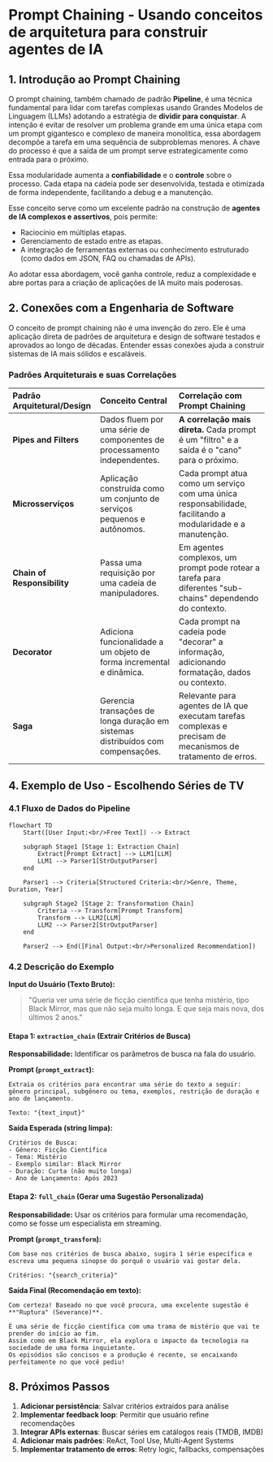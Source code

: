 # Prompt Chaining - Usando conceitos de arquitetura para construir agentes de IA

## 1\. Introdução ao Prompt Chaining

O prompt chaining, também chamado de padrão **Pipeline**, é uma técnica fundamental para lidar com tarefas complexas usando Grandes Modelos de Linguagem (LLMs) adotando a estratégia de **dividir para conquistar**.
A intenção é evitar de resolver um problema grande em uma única etapa com um prompt gigantesco e complexo de maneira monolítica, essa abordagem decompõe a tarefa em uma sequência de subproblemas menores. 
A chave do processo é que a saída de um prompt serve estrategicamente como entrada para o próximo.

Essa modularidade aumenta a **confiabilidade** e o **controle** sobre o processo. 
Cada etapa na cadeia pode ser desenvolvida, testada e otimizada de forma independente, facilitando a debug e a manutenção.

Esse conceito serve como um excelente padrão na construção de **agentes de IA complexos e assertivos**, pois permite:

  - Raciocínio em múltiplas etapas.
  - Gerenciamento de estado entre as etapas.
  - A integração de ferramentas externas ou conhecimento estruturado (como dados em JSON, FAQ ou chamadas de APIs).

Ao adotar essa abordagem, você ganha controle, reduz a complexidade e abre portas para a criação de aplicações de IA muito mais poderosas.

## 2\. Conexões com a Engenharia de Software

O conceito de prompt chaining não é uma invenção do zero. Ele é uma aplicação direta de padrões de arquitetura e design de software testados e aprovados ao longo de décadas.
Entender essas conexões ajuda a construir sistemas de IA mais sólidos e escaláveis.

### Padrões Arquiteturais e suas Correlações

| Padrão Arquitetural/Design | Conceito Central                                                     | Correlação com Prompt Chaining                                                                                   |
| :------------------------- | :------------------------------------------------------------------- | :--------------------------------------------------------------------------------------------------------------- |
| **Pipes and Filters** | Dados fluem por uma série de componentes de processamento independentes. | **A correlação mais direta.** Cada prompt é um "filtro" e a saída é o "cano" para o próximo.                       |
| **Microsserviços** | Aplicação construída como um conjunto de serviços pequenos e autônomos. | Cada prompt atua como um serviço com uma única responsabilidade, facilitando a modularidade e a manutenção.       |
| **Chain of Responsibility**| Passa uma requisição por uma cadeia de manipuladores.                | Em agentes complexos, um prompt pode rotear a tarefa para diferentes "sub-chains" dependendo do contexto.        |
| **Decorator** | Adiciona funcionalidade a um objeto de forma incremental e dinâmica.     | Cada prompt na cadeia pode "decorar" a informação, adicionando formatação, dados ou contexto.                      |
| **Saga** | Gerencia transações de longa duração em sistemas distribuídos com compensações. | Relevante para agentes de IA que executam tarefas complexas e precisam de mecanismos de tratamento de erros. |


## 4\. Exemplo de Uso - Escolhendo Séries de TV

### 4.1 Fluxo de Dados do Pipeline

```mermaid
flowchart TD
    Start([User Input:<br/>Free Text]) --> Extract
    
    subgraph Stage1 [Stage 1: Extraction Chain]
        Extract[Prompt Extract] --> LLM1[LLM]
        LLM1 --> Parser1[StrOutputParser]
    end
    
    Parser1 --> Criteria[Structured Criteria:<br/>Genre, Theme, Duration, Year]
    
    subgraph Stage2 [Stage 2: Transformation Chain]
        Criteria --> Transform[Prompt Transform]
        Transform --> LLM2[LLM]
        LLM2 --> Parser2[StrOutputParser]
    end
    
    Parser2 --> End([Final Output:<br/>Personalized Recommendation])
```

### 4.2 Descrição do Exemplo

**Input do Usuário (Texto Bruto):**

> "Queria ver uma série de ficção científica que tenha mistério, tipo Black Mirror, mas que não seja muito longa. E que seja mais nova, dos últimos 2 anos."

#### Etapa 1: `extraction_chain` (Extrair Critérios de Busca)

**Responsabilidade:** Identificar os parâmetros de busca na fala do usuário.

**Prompt (`prompt_extract`):**

```prompt
Extraia os critérios para encontrar uma série do texto a seguir: gênero principal, subgênero ou tema, exemplos, restrição de duração e ano de lançamento.

Texto: "{text_input}"
```

**Saída Esperada (string limpa):**

```text
Critérios de Busca:
- Gênero: Ficção Científica
- Tema: Mistério
- Exemplo similar: Black Mirror
- Duração: Curta (não muito longa)
- Ano de Lançamento: Após 2023
```

#### Etapa 2: `full_chain` (Gerar uma Sugestão Personalizada)

**Responsabilidade:** Usar os critérios para formular uma recomendação, como se fosse um especialista em streaming.

**Prompt (`prompt_transform`):**

```prompt
Com base nos critérios de busca abaixo, sugira 1 série específica e escreva uma pequena sinopse do porquê o usuário vai gostar dela.

Critérios: "{search_criteria}"
```

**Saída Final (Recomendação em texto):**

```text
Com certeza! Baseado no que você procura, uma excelente sugestão é **"Ruptura" (Severance)**.

É uma série de ficção científica com uma trama de mistério que vai te prender do início ao fim. 
Assim como em Black Mirror, ela explora o impacto da tecnologia na sociedade de uma forma inquietante. 
Os episódios são concisos e a produção é recente, se encaixando perfeitamente no que você pediu!
```


## 8\. Próximos Passos

1. **Adicionar persistência**: Salvar critérios extraídos para análise
2. **Implementar feedback loop**: Permitir que usuário refine recomendações
3. **Integrar APIs externas**: Buscar séries em catálogos reais (TMDB, IMDB)
4. **Adicionar mais padrões**: ReAct, Tool Use, Multi-Agent Systems
5. **Implementar tratamento de erros**: Retry logic, fallbacks, compensações



